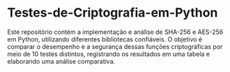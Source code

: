 # Testes-de-Criptografia-em-Python
Este repositório contém a implementação e análise de SHA-256 e AES-256 em Python, utilizando diferentes bibliotecas confiáveis. O objetivo é comparar o desempenho e a segurança dessas funções criptográficas por meio de 10 testes distintos, registrando os resultados em uma tabela e elaborando uma análise comparativa.
